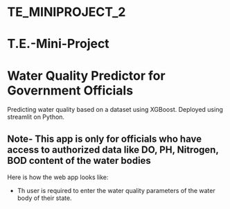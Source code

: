 # TE_MINIPROJECT_2
# T.E.-Mini-Project

# Water Quality Predictor for Government Officials
Predicting water quality based on a dataset using XGBoost. Deployed using streamlit on Python.
## Note- This app is only for officials who have access to authorized data like DO, PH, Nitrogen, BOD content of the water bodies

Here is how the web app looks like:

<ul>
  <li>Th user is required to enter the water quality parameters of the water body of their state.</li>
</ul>
